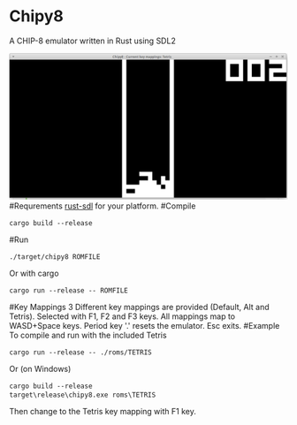 # Chipy8
A CHIP-8 emulator written in Rust using SDL2

![chipy8](chipy8.png)
#Requrements
[rust-sdl](https://github.com/AngryLawyer/rust-sdl2) for your platform.
#Compile
````
cargo build --release
````
#Run
````
./target/chipy8 ROMFILE
````
Or with cargo
````
cargo run --release -- ROMFILE
````
#Key Mappings
3 Different key mappings are provided (Default, Alt and Tetris). Selected with F1, F2 and F3 keys. All mappings map to WASD+Space keys. Period key '.' resets the emulator. Esc exits.
#Example
To compile and run with the included Tetris
````
cargo run --release -- ./roms/TETRIS
````
Or (on Windows)
```
cargo build --release
target\release\chipy8.exe roms\TETRIS
```
Then change to the Tetris key mapping with F1 key.
